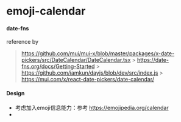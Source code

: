 # emoji-calendar

#### date-fns

reference by

> https://github.com/mui/mui-x/blob/master/packages/x-date-pickers/src/DateCalendar/DateCalendar.tsx > https://date-fns.org/docs/Getting-Started > https://github.com/iamkun/dayjs/blob/dev/src/index.js > https://mui.com/x/react-date-pickers/date-calendar/

#### Design

- 考虑加入emoji信息能力：参考 https://emojipedia.org/calendar
-
